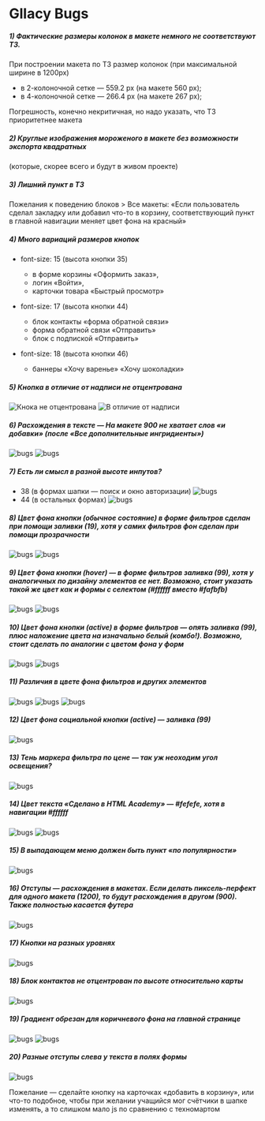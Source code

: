 # Gllacy Bugs

##### 1) Фактические размеры колонок в макете немного не соответствуют ТЗ.
При построении макета по ТЗ размер колонок (при максимальной ширине в 1200px)
* в 2-колоночной сетке — 559.2 px (на макете 560 px);
* в 4-колоночной сетке — 266.4 px (на макете 267 px);

Погрешность, конечно некритичная, но надо указать, что ТЗ приоритетнее макета

##### 2) Круглые изображения мороженого в макете без возможности экспорта квадратных
(которые, скорее всего и будут в живом проекте)

##### 3) Лишний пункт в ТЗ
Пожелания к поведению блоков > Все макеты: «Если пользователь сделал закладку или добавил что-то в корзину, соответствующий пункт в главной навигации меняет цвет фона на красный»

##### 4) Много вариаций размеров кнопок
- font-size: 15 (высота кнопки 35)
    * в форме корзины «Оформить заказ»,
    *  логин «Войти»,
    * карточки товара «Быстрый просмотр»


- font-size: 17 (высота кнопки 44)
    * блок контакты «форма обратной связи»
    * форма обратной связи «Отправить»
    * блок с подпиской «Отправить»


- font-size: 18 (высота кнопки 46)
    * баннеры «Хочу варенье» «Хочу шоколадки»


##### 5) Кнопка в отличие от надписи не отцентрована
![Кнока не отцентрована](img/5-1.jpg)
![В отличие от надписи](img/5-2.jpg)

##### 6) Расхождения в тексте — На макете 900 не хватает слов «и добавки» (после «Все дополнительные ингридиенты»)
![bugs](img/6-1.jpg)
![bugs](img/6-2.jpg)

##### 7) Есть ли смысл в разной высоте инпутов?
- 38 (в формах шапки — поиск и окно авторизации)
![bugs](img/7-1.jpg)
- 44 (в остальных формах)
![bugs](img/7-2.jpg)

##### 8) Цвет фона кнопки (обычное состояние) в форме фильтров сделан при помощи заливки (19), хотя у самих фильтров фон сделан при помощи прозрачности
![bugs](img/8-1.jpg)
![bugs](img/8-2.jpg)

##### 9) Цвет фона кнопки (hover) — в форме фильтров заливка (99), хотя у аналогичных по дизайну элементов ее нет. Возможно, стоит указать такой же цвет как и формы с селектом (#ffffff вместо #fafbfb)
![bugs](img/9-1.jpg)
![bugs](img/9-2.jpg)

##### 10) Цвет фона кнопки (active) в форме фильтров — опять заливка (99), плюс наложение цвета на изначально белый (комбо!). Возможно, стоит сделать по аналогии с цветом фона у форм
![bugs](img/10-1.jpg)
![bugs](img/10-2.jpg)

##### 11) Различия в цвете фона фильтров и других элементов
![bugs](img/11-1.jpg)
![bugs](img/11-2.jpg)
![bugs](img/11-3.jpg)

##### 12) Цвет фона социальной кнопки (active) — заливка (99)
![bugs](img/12.jpg)

##### 13) Тень маркера фильтра по цене — так уж неоходим угол освещения?
![bugs](img/13.jpg)

##### 14) Цвет текста «Сделано в HTML Academy» — #fefefe, хотя в навигации #ffffff
![bugs](img/14-1.jpg)
![bugs](img/14-2.jpg)

##### 15) В выпадающем меню должен быть пункт «по популярности»
![bugs](img/15.jpg)

##### 16) Отступы — расхождения в макетах. Если делать пиксель-перфект для одного макета (1200), то будут расхождения в другом (900). Также полностью касается футера
![bugs](img/16.jpg)

##### 17) Кнопки на разных уровнях
![bugs](img/17.jpg)

##### 18) Блок контактов не отцентрован по высоте относительно карты
![bugs](img/18.jpg)

##### 19) Градиент обрезан для коричневого фона на главной странице
![bugs](img/19-1.jpg)
![bugs](img/19-2.png)

##### 20) Разные отступы слева у текста в полях формы
![bugs](img/20.jpg)
 
 
Пожелание — сделайте кнопку на карточках «добавить в корзину», или что-то подобное, чтобы при желании учащийся мог счётчики в шапке изменять, а то слишком мало js по сравнению с техномартом
